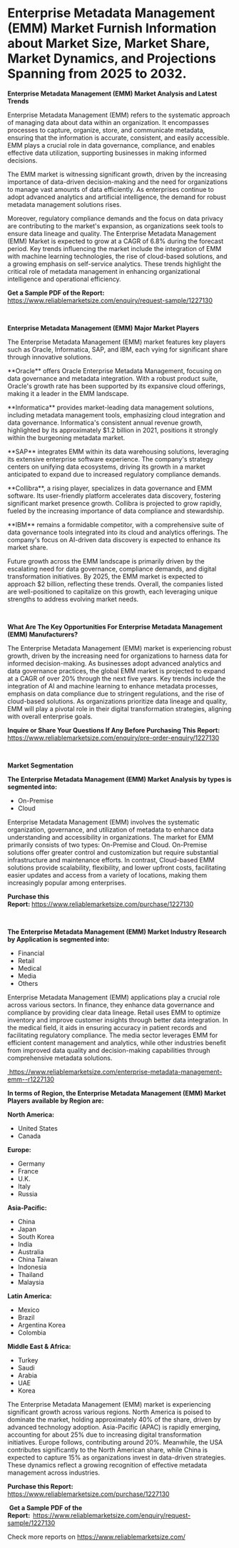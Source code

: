 <p><h1>Enterprise Metadata Management (EMM) Market Furnish Information about Market Size, Market Share, Market Dynamics, and Projections Spanning from 2025 to 2032.</h1></p><p><strong>Enterprise Metadata Management (EMM) Market Analysis and Latest Trends</strong></p>
<p><p>Enterprise Metadata Management (EMM) refers to the systematic approach of managing data about data within an organization. It encompasses processes to capture, organize, store, and communicate metadata, ensuring that the information is accurate, consistent, and easily accessible. EMM plays a crucial role in data governance, compliance, and enables effective data utilization, supporting businesses in making informed decisions.</p><p>The EMM market is witnessing significant growth, driven by the increasing importance of data-driven decision-making and the need for organizations to manage vast amounts of data efficiently. As enterprises continue to adopt advanced analytics and artificial intelligence, the demand for robust metadata management solutions rises. </p><p>Moreover, regulatory compliance demands and the focus on data privacy are contributing to the market's expansion, as organizations seek tools to ensure data lineage and quality. The Enterprise Metadata Management (EMM) Market is expected to grow at a CAGR of 6.8% during the forecast period. Key trends influencing the market include the integration of EMM with machine learning technologies, the rise of cloud-based solutions, and a growing emphasis on self-service analytics. These trends highlight the critical role of metadata management in enhancing organizational intelligence and operational efficiency.</p></p>
<p><strong>Get a Sample PDF of the Report:&nbsp;</strong> <a href="https://www.reliablemarketsize.com/enquiry/request-sample/1227130?utm_campaign=3248&utm_medium=2&utm_source=Github&utm_content=ia&utm_term=11032025&utm_id=enterprise-metadata-management-emm">https://www.reliablemarketsize.com/enquiry/request-sample/1227130</a></p>
<p>&nbsp;</p>
<p><strong>Enterprise Metadata Management (EMM) Major Market Players</strong></p>
<p><p>The Enterprise Metadata Management (EMM) market features key players such as Oracle, Informatica, SAP, and IBM, each vying for significant share through innovative solutions. </p><p>**Oracle** offers Oracle Enterprise Metadata Management, focusing on data governance and metadata integration. With a robust product suite, Oracle's growth rate has been supported by its expansive cloud offerings, making it a leader in the EMM landscape.</p><p>**Informatica** provides market-leading data management solutions, including metadata management tools, emphasizing cloud integration and data governance. Informatica's consistent annual revenue growth, highlighted by its approximately $1.2 billion in 2021, positions it strongly within the burgeoning metadata market.</p><p>**SAP** integrates EMM within its data warehousing solutions, leveraging its extensive enterprise software experience. The company's strategy centers on unifying data ecosystems, driving its growth in a market anticipated to expand due to increased regulatory compliance demands.</p><p>**Collibra**, a rising player, specializes in data governance and EMM software. Its user-friendly platform accelerates data discovery, fostering significant market presence growth. Collibra is projected to grow rapidly, fueled by the increasing importance of data compliance and stewardship.</p><p>**IBM** remains a formidable competitor, with a comprehensive suite of data governance tools integrated into its cloud and analytics offerings. The company's focus on AI-driven data discovery is expected to enhance its market share.</p><p>Future growth across the EMM landscape is primarily driven by the escalating need for data governance, compliance demands, and digital transformation initiatives. By 2025, the EMM market is expected to approach $2 billion, reflecting these trends. Overall, the companies listed are well-positioned to capitalize on this growth, each leveraging unique strengths to address evolving market needs.</p></p>
<p>&nbsp;</p>
<p><strong>What Are The Key Opportunities For Enterprise Metadata Management (EMM) Manufacturers?</strong></p>
<p><p>The Enterprise Metadata Management (EMM) market is experiencing robust growth, driven by the increasing need for organizations to harness data for informed decision-making. As businesses adopt advanced analytics and data governance practices, the global EMM market is projected to expand at a CAGR of over 20% through the next five years. Key trends include the integration of AI and machine learning to enhance metadata processes, emphasis on data compliance due to stringent regulations, and the rise of cloud-based solutions. As organizations prioritize data lineage and quality, EMM will play a pivotal role in their digital transformation strategies, aligning with overall enterprise goals.</p></p>
<p><strong>Inquire or Share Your Questions If Any Before Purchasing This Report:</strong> <a href="https://www.reliablemarketsize.com/enquiry/pre-order-enquiry/1227130?utm_campaign=3248&utm_medium=2&utm_source=Github&utm_content=ia&utm_term=11032025&utm_id=enterprise-metadata-management-emm">https://www.reliablemarketsize.com/enquiry/pre-order-enquiry/1227130</a></p>
<p>&nbsp;</p>
<p><strong>Market Segmentation</strong></p>
<p><strong>The Enterprise Metadata Management (EMM) Market Analysis by types is segmented into:</strong></p>
<p><ul><li>On-Premise</li><li>Cloud</li></ul></p>
<p><p>Enterprise Metadata Management (EMM) involves the systematic organization, governance, and utilization of metadata to enhance data understanding and accessibility in organizations. The market for EMM primarily consists of two types: On-Premise and Cloud. On-Premise solutions offer greater control and customization but require substantial infrastructure and maintenance efforts. In contrast, Cloud-based EMM solutions provide scalability, flexibility, and lower upfront costs, facilitating easier updates and access from a variety of locations, making them increasingly popular among enterprises.</p></p>
<p><strong>Purchase this Report:&nbsp;</strong><a href="https://www.reliablemarketsize.com/purchase/1227130?utm_campaign=3248&utm_medium=2&utm_source=Github&utm_content=ia&utm_term=11032025&utm_id=enterprise-metadata-management-emm">https://www.reliablemarketsize.com/purchase/1227130</a></p>
<p>&nbsp;</p>
<p><strong>The Enterprise Metadata Management (EMM) Market Industry Research by Application is segmented into:</strong></p>
<p><ul><li>Financial</li><li>Retail</li><li>Medical</li><li>Media</li><li>Others</li></ul></p>
<p><p>Enterprise Metadata Management (EMM) applications play a crucial role across various sectors. In finance, they enhance data governance and compliance by providing clear data lineage. Retail uses EMM to optimize inventory and improve customer insights through better data integration. In the medical field, it aids in ensuring accuracy in patient records and facilitating regulatory compliance. The media sector leverages EMM for efficient content management and analytics, while other industries benefit from improved data quality and decision-making capabilities through comprehensive metadata solutions.</p></p>
<p><a href="https://www.reliablemarketsize.com/enterprise-metadata-management-emm--r1227130?utm_campaign=3248&utm_medium=2&utm_source=Github&utm_content=ia&utm_term=11032025&utm_id=enterprise-metadata-management-emm">&nbsp;https://www.reliablemarketsize.com/enterprise-metadata-management-emm--r1227130</a></p>
<p><strong>In terms of Region, the Enterprise Metadata Management (EMM) Market Players available by Region are:</strong></p>
<p>
    <p> <strong> North America: </strong>
        <ul>
            <li>United States</li>
            <li>Canada</li>
        </ul>
        </p> 
    <p> <strong> Europe: </strong>
        <ul>
            <li>Germany</li>
            <li>France</li>
            <li>U.K.</li>
            <li>Italy</li>
            <li>Russia</li>
        </ul>
        </p> 
    <p> <strong> Asia-Pacific: </strong>
        <ul>
            <li>China</li>
            <li>Japan</li>
            <li>South Korea</li>
            <li>India</li>
            <li>Australia</li>
            <li>China Taiwan</li>
            <li>Indonesia</li>
            <li>Thailand</li>
            <li>Malaysia</li>
        </ul>
        </p> 
    <p> <strong> Latin America: </strong>
        <ul>
            <li>Mexico</li>
            <li>Brazil</li>
            <li>Argentina Korea</li>
            <li>Colombia</li>
        </ul>
        </p> 
    <p> <strong> Middle East & Africa: </strong>
        <ul>
            <li>Turkey</li>
            <li>Saudi</li>
            <li>Arabia</li>
            <li>UAE</li>
            <li>Korea</li>
        </ul>
    </p>
    </p>
<p><p>The Enterprise Metadata Management (EMM) market is experiencing significant growth across various regions. North America is poised to dominate the market, holding approximately 40% of the share, driven by advanced technology adoption. Asia-Pacific (APAC) is rapidly emerging, accounting for about 25% due to increasing digital transformation initiatives. Europe follows, contributing around 20%. Meanwhile, the USA contributes significantly to the North American share, while China is expected to capture 15% as organizations invest in data-driven strategies. These dynamics reflect a growing recognition of effective metadata management across industries.</p></p>
<p><strong>Purchase this Report: </strong><a href="https://www.reliablemarketsize.com/purchase/1227130?utm_campaign=3248&utm_medium=2&utm_source=Github&utm_content=ia&utm_term=11032025&utm_id=enterprise-metadata-management-emm">https://www.reliablemarketsize.com/purchase/1227130</a></p>
<p>&nbsp;<strong>Get a Sample PDF of the Report:&nbsp;&nbsp;</strong><a href="https://www.reliablemarketsize.com/enquiry/request-sample/1227130?utm_campaign=3248&utm_medium=2&utm_source=Github&utm_content=ia&utm_term=11032025&utm_id=enterprise-metadata-management-emm">https://www.reliablemarketsize.com/enquiry/request-sample/1227130</a></p>
<p><strong></strong></p>
<p>Check more reports on <a href="https://www.reliablemarketsize.com/?utm_campaign=3248&utm_medium=2&utm_source=Github&utm_content=ia&utm_term=11032025&utm_id=enterprise-metadata-management-emm">https://www.reliablemarketsize.com/</a></p>